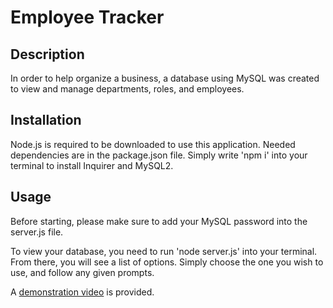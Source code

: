 # Employee Tracker

## Description
In order to help organize a business, a database using MySQL was created to view and manage departments, roles, and employees.

## Installation
Node.js is required to be downloaded to use this application. Needed dependencies are in the package.json file. Simply write 'npm i' into your terminal to install Inquirer and MySQL2.

## Usage
Before starting, please make sure to add your MySQL password into the server.js file. 

To view your database, you need to run 'node server.js' into your terminal. From there, you will see a list of options. Simply choose the one you wish to use, and follow any given prompts.

A [demonstration video](https://drive.google.com/file/d/1oksarSHrwx5SdCvtvG7r9nQY2ywMFRAu/view) is provided.